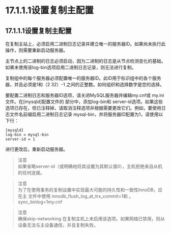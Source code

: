 #  17.1.1.1设置复制主配置

## 17.1.1.1设置复制主配置

在复制主站上，必须启用二进制日志记录并建立唯一的服务器ID。如果尚未执行此操作，则需要重新启动服务器。

主节点上的二进制的日志必须启动，因为二进制的日志是从节点检测变化的基础。如果未使用该log-bin选项启用二进制日志记录，则无法进行复制。

复制组中的每个服务器必须配置唯一的服务器ID。此ID用于标识组中的各个服务器，并且必须是1和（2 32）-1 之间的正整数。如何组织和选择数字是您的选择。

要配置二进制日志和服务器ID选项，请关闭MySQL服务器并编辑my.cnf或 my.ini文件。在[mysqld]配置文件的 部分中，添加log-bin和 server-id选项。如果这些选项已存在，但已注释掉，请取消注释选项并根据需要更改它们。例如，要使用日志文件名前缀启用二进制日志记录 mysql-bin，并将服务器ID配置为1，请使用以下行：

```
[mysqld]
log-bin = mysql-bin
server-id = 1
```
进行更改后，重新启动服务器。

> 注意  
> 如果省略server-id（或明确地将其设置为其默认值0），主机拒绝来自从机的任何连接。

> 注意  
> 为了在使用事务的复制设置中实现最大可能的持久性和一致性InnoDB，应在主 文件中使用 innodb_flush_log_at_trx_commit=1和 。 sync_binlog=1my.cnf

> 注意  
> 确保skip-networking 在复制主机上未启用该选项。如果网络已禁用，则从设备无法与主设备通信，并且复制失败。

